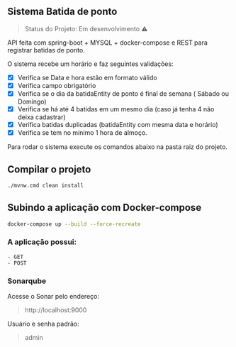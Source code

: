 ## Sistema Batida de ponto

> Status do Projeto: Em desenvolvimento :warning:

API feita com spring-boot + MYSQL + docker-compose e REST para registrar batidas de ponto.

O sistema recebe um horário e faz seguintes validações:
- [X] Verifica se Data e hora estão em formato válido
- [X] Verifica campo obrigatório
- [X] Verifica se o dia da batidaEntity de ponto é final de semana ( Sábado ou Domingo)
- [X] Verifica se há até 4 batidas em um mesmo dia (caso já tenha 4 não deixa cadastrar)
- [X] Verifica batidas duplicadas (batidaEntity com mesma data e horário)
- [X] Verifica se tem no mínimo 1 hora de almoço.

Para rodar o sistema execute os comandos abaixo na pasta raiz do projeto.


## Compilar o projeto
```sh
./mvnw.cmd clean install
```

## Subindo a aplicação com Docker-compose
```sh
docker-compose up --build --force-recreate
```
### A aplicação possui:
    - GET  
    - POST

### Sonarqube 

Acesse o Sonar pelo endereço:

> http://localhost:9000

Usuário e senha padrão: 

> admin

